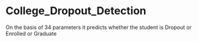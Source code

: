 # College_Dropout_Detection
On the basis of 34 parameters it predicts whether the student is Dropout or Enrolled or Graduate
